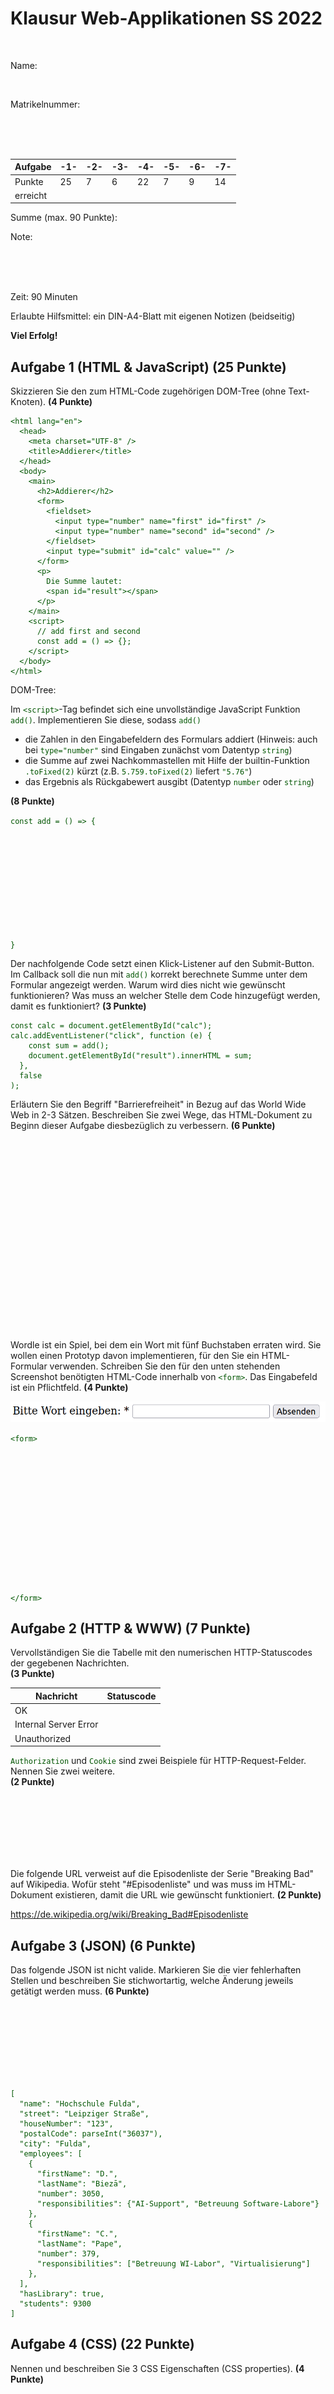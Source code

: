 <style>
  code {
    color: #050 !important;
  }
</style>

# Klausur Web-Applikationen SS 2022

<br/>

Name:

<br/>

Matrikelnummer:

<br/><br/><br/>

| Aufgabe  | -1- | -2- | -3- | -4- | -5- | -6- | -7- |
| -------- | --- | --- | --- | --- | --- | --- | --- |
| Punkte   | 25  | 7   | 6   | 22  | 7   | 9   | 14  |
| erreicht |     |     |     |     |     |     |     |

Summe (max. 90 Punkte):

Note:

<br/><br/><br/>

Zeit: 90 Minuten

Erlaubte Hilfsmittel: ein DIN-A4-Blatt mit eigenen Notizen (beidseitig)

**Viel Erfolg!**

<div class="page"/>

## Aufgabe 1 (HTML & JavaScript) (25 Punkte)

Skizzieren Sie den zum HTML-Code zugehörigen DOM-Tree (ohne Text-Knoten). **(4 Punkte)**

```
<html lang="en">
  <head>
    <meta charset="UTF-8" />
    <title>Addierer</title>
  </head>
  <body>
    <main>
      <h2>Addierer</h2>
      <form>
        <fieldset>
          <input type="number" name="first" id="first" />
          <input type="number" name="second" id="second" />
        </fieldset>
        <input type="submit" id="calc" value="" />
      </form>
      <p>
        Die Summe lautet:
        <span id="result"></span>
      </p>
    </main>
    <script>
      // add first and second
      const add = () => {};
    </script>
  </body>
</html>
```

DOM-Tree:

<div class="page"/>

Im `<script>`-Tag befindet sich eine unvollständige JavaScript Funktion `add()`. Implementieren Sie diese, sodass `add()`

- die Zahlen in den Eingabefeldern des Formulars addiert (Hinweis: auch bei `type="number"` sind Eingaben zunächst vom Datentyp `string`)
- die Summe auf zwei Nachkommastellen mit Hilfe der builtin-Funktion `.toFixed(2)` kürzt (z.B. `5.759.toFixed(2)` liefert `"5.76"`)
- das Ergebnis als Rückgabewert ausgibt (Datentyp `number` oder `string`)

**(8 Punkte)**

`const add = () => {`

<br/><br/><br/><br/><br/><br/><br/><br/><br/>

`}`

Der nachfolgende Code setzt einen Klick-Listener auf den Submit-Button. Im Callback soll die nun mit `add()` korrekt berechnete Summe unter dem Formular angezeigt werden. Warum wird dies nicht wie gewünscht funktionieren? Was muss an welcher Stelle dem Code hinzugefügt werden, damit es funktioniert? **(3 Punkte)**

```
const calc = document.getElementById("calc");
calc.addEventListener("click", function (e) {
    const sum = add();
    document.getElementById("result").innerHTML = sum;
  },
  false
);
```

<div class="page"/>

Erläutern Sie den Begriff "Barrierefreiheit" in Bezug auf das World Wide Web in 2-3 Sätzen. Beschreiben Sie zwei Wege, das HTML-Dokument zu Beginn dieser Aufgabe diesbezüglich zu verbessern. **(6 Punkte)**

<br/><br/><br/><br/><br/><br/><br/><br/><br/><br/><br/><br/><br/><br/><br/><br/><br/><br/>

Wordle ist ein Spiel, bei dem ein Wort mit fünf Buchstaben erraten wird. Sie wollen einen Prototyp davon implementieren, für den Sie ein HTML-Formular verwenden. Schreiben Sie den für den unten stehenden Screenshot benötigten HTML-Code innerhalb von `<form>`. Das Eingabefeld ist ein Pflichtfeld. **(4 Punkte)**

![](./wordle.png)

`<form>`
<br/><br/><br/><br/><br/><br/><br/><br/><br/><br/><br/><br/><br/><br/><br/>
`</form>`

<div class="page"/>

## Aufgabe 2 (HTTP & WWW) (7 Punkte)

Vervollständigen Sie die Tabelle mit den numerischen HTTP-Statuscodes der gegebenen Nachrichten.<br/>
**(3 Punkte)**

| Nachricht             | Statuscode |
| --------------------- | ---------- |
| OK                    |            |
| Internal Server Error |            |
| Unauthorized          |            |

`Authorization` und `Cookie` sind zwei Beispiele für HTTP-Request-Felder. Nennen Sie zwei weitere.<br/>
**(2 Punkte)**

<br/><br/><br/><br/><br/><br/>

Die folgende URL verweist auf die Episodenliste der Serie "Breaking Bad" auf Wikipedia. Wofür steht "#Episodenliste" und was muss im HTML-Dokument existieren, damit die URL wie gewünscht funktioniert. **(2 Punkte)**

https://de.wikipedia.org/wiki/Breaking_Bad#Episodenliste

<div class="page"/>

## Aufgabe 3 (JSON) (6 Punkte)

Das folgende JSON ist nicht valide. Markieren Sie die vier fehlerhaften Stellen und beschreiben Sie stichwortartig, welche Änderung jeweils getätigt werden muss. **(6 Punkte)**

<br/><br/><br/><br/><br/><br/><br/>

```
[
  "name": "Hochschule Fulda",
  "street": "Leipziger Straße",
  "houseNumber": "123",
  "postalCode": parseInt("36037"),
  "city": "Fulda",
  "employees": [
    {
      "firstName": "D.",
      "lastName": "Biezā",
      "number": 3050,
      "responsibilities": {"AI-Support", "Betreuung Software-Labore"}
    },
    {
      "firstName": "C.",
      "lastName": "Pape",
      "number": 379,
      "responsibilities": ["Betreuung WI-Labor", "Virtualisierung"]
    },
  ],
  "hasLibrary": true,
  "students": 9300
]
```

<div class="page"/>

## Aufgabe 4 (CSS) (22 Punkte)

Nennen und beschreiben Sie 3 CSS Eigenschaften (CSS properties). **(4 Punkte)**

<br/><br/><br/><br/><br/><br/><br/><br/><br/><br/><br/><br/><br/><br/>

Nennen Sie eine CSS-Eigenschaft, die nicht an ein Kindelement vererbt wird. **(1 Punkt)**

<br/><br/><br/>

Skizzieren Sie das CSS-Boxmodell. Benennen und markieren Sie dabei die vier Komponenten. **(5 Punkte)**

<div class="page"/>

Diese Code-Ausschnitte sind für die nächsten zwei Teilaufgaben.

```
<body>
  <main>
    <h1>Orte</h1>
    <div class="landscape">
      <p id="meadow" class="green">Wiese</p>
      <p id="forest" class="green">Wald</p>
      <p id="river" class="blue">Fluss</p>
    </div>
    <div class="city">
      <p id="house" class="yellow">Haus</p>
      <p id="street" class="grey">Straße</p>
    </div>
  </main>
</body>
```

CSS:

```
main {
  color: pink;
}

.landscape {
  color: yellow;
}

.green {
  color: blue;
}

p:first-child {
  color: red;
}

.house {
  color: black;
}

#street {
  padding: 0;
}

p {
  color: orange;
}
```

<div class="page"/>

Betrachten Sie den `<body>` eines HTML-Dokuments auf der vorherigen Seite. In welcher Farbe (Englisch) erscheinen die Wörter auf der Webseite, wenn das Stylesheet angewandt wird? <br/>
**(9 Punkte)**

| Wort   | Farbe |
| ------ | ----- |
| Orte   |       |
| Wiese  |       |
| Wald   |       |
| Fluss  |       |
| Haus   |       |
| Straße |       |

Nennen Sie drei CSS-Selektoren, um in dem HTML-Dokument **nur** das Element mit dem Text "Wald" zu selektieren. **(3 Punkte)**

<div class="page"/>

## Aufgabe 5 (Reguläre Ausdrücke) (7 Punkte)

Nennen Sie 3 Strings mit einem Match zu dem regulären Ausdruck (JavaScript):<br/>`^[Mm]ah?l(en|)$`<br/> **(3 Punkte)**

<br/><br/><br/><br/><br/><br/><br/><br/><br/><br/>

Zusatzstoffe in Lebensmitteln werden in Europa mit sogenannten "E-Nummern" gekennzeichnet. Das Format ist der Großbuchstabe `E`, gefolgt von einem Leerzeichen, gefolgt von einer Ziffernfolge.

Farbstoffe haben die E-Nummern `E 100` bis `E 199`. Erstellen Sie einen regulären Ausdruck (JavaScript), um Farbstoffe in einer Zutatenliste zu finden.

Bei Strings wie `E 1111` oder `BE 111` soll der reguläre Ausdruck nicht matchen. **(4 Punkte)**

<div class="page"/>

## Aufgabe 6 (Ajax) (9 Punkte)

Zeichnen Sie ein Diagramm, welches die folgenden Interaktionen im Zeitverlauf in einem Client-Server-Modell veranschaulicht. Kennzeichnen Sie dabei die Zeiträume, in denen der Client nicht mit der Webseite interagieren kann.

- Eingabe von "https://hs-fulda.de" in den Browser
- Klick auf "Angewandte Informatik" lädt per Ajax Teile der Seite neu
- Klick auf "Termine" lädt per Ajax Teile der Seite neu
- Klick auf "Absenden" sendet ein Formular ab und lädt eine neue Seite

**(5 Punkte)**

<br/><br/><br/><br/><br/><br/><br/><br/><br/><br/><br/><br/><br/><br/><br/><br/><br/>

Beschreiben Sie zwei Vorteile eines asynchronen Datenflusses gegenüber eines synchronen Datenflusses? **(4 Punkte)**

<div class="page"/>

## Aufgabe 7 (Objektorientierung) (14 Punkte)

Der folgende Code-Ausschnitt ist für die nächsten zwei Teilaufgaben.

```
const Room = function (name, squareMeters) {
  this.name = name;
  this.squareMeters = squareMeters;
};
Room.prototype.openWindow = function () {
  console.log(`opening window in ${this.name}`);
};
Room.prototype.isLarge = function () {
  return this.squareMeters > 20;
};

class LivingRoom extends Room {
  isTvOn = true;

  constructor(name, squareMeters, pillows) {
    super(name, squareMeters);
    this.pillows = pillows;
  }
}

class BathRoom extends Room {
  constructor(name, squareMeters, hasBathtub) {
    super(name, squareMeters);
    this.hasBathtub = hasBathtub;
  }

  needABath() {
    console.log(this.hasBathtub ? "open the faucet" : "go swimming");
  }
}

const bathRoom = new BathRoom("bath", 15, true);
const livingRoom = new LivingRoom("living room", 21, 7);

console.log(livingRoom.squareMeters);
bathRoom.hasBathtub = false;
bathRoom.needABath();
bathRoom.openWindow();
console.log(livingRoom.isLarge());
console.log(!livingRoom.isTvOn);
console.log(bathRoom.pillows);
```

<div class="page"/>

Betrachten Sie den objektorientieren Entwurf für Räume in einem Haus. Schreiben Sie die 6 Zeilen auf, die bei Ausführung des Codes auf die Konsole geloggt werden. **(6 Punkte)**

<br/><br/><br/><br/><br/><br/><br/><br/><br/><br/><br/>

Entwerfen Sie eine weitere Klasse `Basement` (Keller), die von `Room` erbt. Ein Keller hat die Eigenschaften `name` und `squareMeters`, außerdem noch `windows` für die Anzahl an Fenstern. Wenn der Keller mindestens ein Fenster hat, soll sich `openWindow()` wie bereits implementiert verhalten. Sollte ein Keller keine Fenster haben, soll `openWindow()` stattdessen `no window available` ausloggen.

Sie können für diese Aufgabe ES5 oder ES6 Schreibweise verwenden. **(8 Punkte)**

<div class="page"/>

## Zusatzblatt
